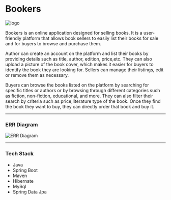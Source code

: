 # Bookers

![logo](https://i.ibb.co/x7fwCBK/Bookers.png)

Bookers is an online application designed for selling books. It is a user-friendly platform that allows book sellers to easily list their books for sale and for buyers to browse and purchase them.

Author can create an account on the platform and list their books by providing details such as title, author, edition, price,etc. They can also upload a picture of the book cover, which makes it easier for buyers to identify the book they are looking for. Sellers can manage their listings, edit or remove them as necessary.

Buyers can browse the books listed on the platform by searching for specific titles or authors or by browsing through different categories such as fiction, non-fiction, educational, and more. They can also filter their search by criteria such as price,literature type of the book. Once they find the book they want to buy, they can directly order that book and buy it.
<hr>

### ERR Diagram

![ERR Diagram](https://i.ibb.co/qdDK6SC/ERR-Bookers.png)
<hr>


### Tech Stack 
  * Java
  * Spring Boot
  * Maven
  * Hibernate
  * MySql
  * Spring Data Jpa
